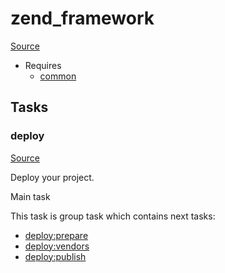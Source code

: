 <!-- DO NOT EDIT THIS FILE! -->
<!-- Instead edit recipe/zend_framework.php -->
<!-- Then run bin/docgen -->

# zend_framework

[Source](/recipe/zend_framework.php)



* Requires
  * [common](/docs/recipe/common.md)


## Tasks

### deploy
[Source](https://github.com/deployphp/deployer/blob/master/recipe/zend_framework.php#L12)

Deploy your project.

Main task


This task is group task which contains next tasks:
* [deploy:prepare](/docs/recipe/common.md#deployprepare)
* [deploy:vendors](/docs/recipe/deploy/vendors.md#deployvendors)
* [deploy:publish](/docs/recipe/common.md#deploypublish)


